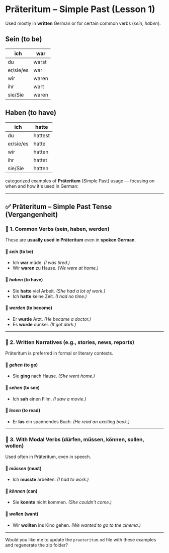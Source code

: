 # Präteritum – Simple Past (Lesson 1)

Used mostly in **written** German or for certain common verbs (*sein*, *haben*).

## Sein (to be)

| ich | war    |
|-----|--------|
| du  | warst  |
| er/sie/es | war |
| wir | waren  |
| ihr | wart   |
| sie/Sie | waren |

## Haben (to have)

| ich | hatte  |
|-----|--------|
| du  | hattest |
| er/sie/es | hatte |
| wir | hatten |
| ihr | hattet |
| sie/Sie | hatten |

categorized examples of **Präteritum** (Simple Past) usage — focusing on when and how it's used in German:

---

## ✅ **Präteritum – Simple Past Tense (Vergangenheit)**

### 🔹 1. Common Verbs (sein, haben, werden)

These are **usually used in Präteritum** even in **spoken German**.

#### 🔸 *sein* (to be)

* Ich **war** müde.
  *(I was tired.)*
* Wir **waren** zu Hause.
  *(We were at home.)*

#### 🔸 *haben* (to have)

* Sie **hatte** viel Arbeit.
  *(She had a lot of work.)*
* Ich **hatte** keine Zeit.
  *(I had no time.)*

#### 🔸 *werden* (to become)

* Er **wurde** Arzt.
  *(He became a doctor.)*
* Es **wurde** dunkel.
  *(It got dark.)*

---

### 🔹 2. Written Narratives (e.g., stories, news, reports)

Präteritum is preferred in formal or literary contexts.

#### 🔸 *gehen* (to go)

* Sie **ging** nach Hause.
  *(She went home.)*

#### 🔸 *sehen* (to see)

* Ich **sah** einen Film.
  *(I saw a movie.)*

#### 🔸 *lesen* (to read)

* Er **las** ein spannendes Buch.
  *(He read an exciting book.)*

---

### 🔹 3. With Modal Verbs (dürfen, müssen, können, sollen, wollen)

Used often in Präteritum, even in speech.

#### 🔸 *müssen* (must)

* Ich **musste** arbeiten.
  *(I had to work.)*

#### 🔸 *können* (can)

* Sie **konnte** nicht kommen.
  *(She couldn't come.)*

#### 🔸 *wollen* (want)

* Wir **wollten** ins Kino gehen.
  *(We wanted to go to the cinema.)*

---

Would you like me to update the `praeteritum.md` file with these examples and regenerate the zip folder?
